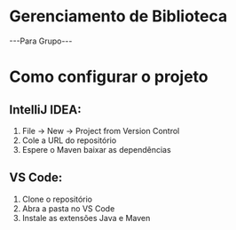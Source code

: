 # Gerenciamento de Biblioteca

---Para Grupo---
# Como configurar o projeto

## IntelliJ IDEA:
1. File → New → Project from Version Control
2. Cole a URL do repositório
3. Espere o Maven baixar as dependências

## VS Code:
1. Clone o repositório
2. Abra a pasta no VS Code
3. Instale as extensões Java e Maven